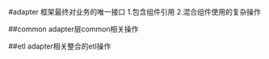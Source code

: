 #adapter
    框架最终对业务的唯一接口
        1.包含组件引用
        2.混合组件使用的复杂操作

##common
    adapter层common相关操作


##etl
    adapter相关整合的etl操作    
